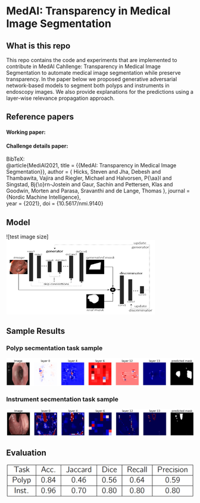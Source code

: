 # MedAI: Transparency in Medical Image Segmentation

## What is this repo
This repo contains the code and experiments that are implemented to contribute in MedAI Cahllenge: Transparency in Medical Image Segmentation to automate medical image segmentation while preserve transparency. In the paper below we proposed generative adversarial network-based models to segment both polyps and instruments in endoscopy images. We also provide explanations for the predictions using a layer-wise relevance propagation approach.  

## Reference papers
#### Working paper:

#### Challenge details paper:
  
BibTeX:  
@article{MediAI2021,
    title = {{MedAI: Transparency in Medical Image Segmentation}},
    author = {
        Hicks, Steven and
        Jha, Debesh and
        Thambawita, Vajira and
        Riegler, Michael and
        Halvorsen, P{\aa}l and
        Singstad, Bj{\o}rn-Jostein and
        Gaur, Sachin and
        Pettersen, Klas and
        Goodwin, Morten and
        Parasa, Sravanthi and
        de Lange, Thomas
    },
    journal = {Nordic Machine Intelligence},   
    year = {2021},
    doi = {10.5617/nmi.9140}
    
## Model
![test image size]<img src="figures/model.png" width="400" height="200">

## Sample Results

### Polyp secmentation task sample

![polyp](figures/pol1.jpg)

### Instrument secmentation task sample

![inst](figures/inst1.jpg)

## Evaluation

<img align="centre" src="figures/testsocre.png">
